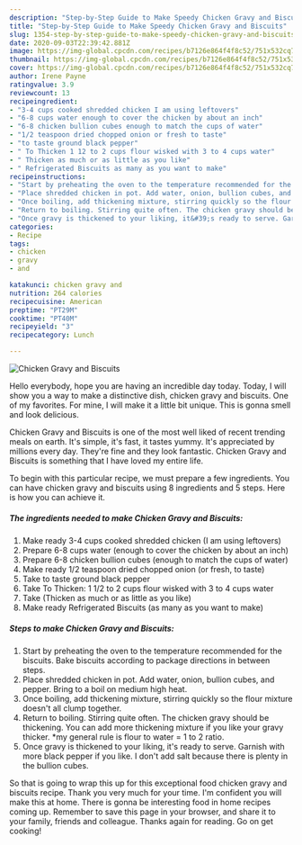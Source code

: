 ```yaml
---
description: "Step-by-Step Guide to Make Speedy Chicken Gravy and Biscuits"
title: "Step-by-Step Guide to Make Speedy Chicken Gravy and Biscuits"
slug: 1354-step-by-step-guide-to-make-speedy-chicken-gravy-and-biscuits
date: 2020-09-03T22:39:42.881Z
image: https://img-global.cpcdn.com/recipes/b7126e864f4f8c52/751x532cq70/chicken-gravy-and-biscuits-recipe-main-photo.jpg
thumbnail: https://img-global.cpcdn.com/recipes/b7126e864f4f8c52/751x532cq70/chicken-gravy-and-biscuits-recipe-main-photo.jpg
cover: https://img-global.cpcdn.com/recipes/b7126e864f4f8c52/751x532cq70/chicken-gravy-and-biscuits-recipe-main-photo.jpg
author: Irene Payne
ratingvalue: 3.9
reviewcount: 13
recipeingredient:
- "3-4 cups cooked shredded chicken I am using leftovers"
- "6-8 cups water enough to cover the chicken by about an inch"
- "6-8 chicken bullion cubes enough to match the cups of water"
- "1/2 teaspoon dried chopped onion or fresh to taste"
- "to taste ground black pepper"
- " To Thicken 1 12 to 2 cups flour wisked with 3 to 4 cups water"
- " Thicken as much or as little as you like"
- " Refrigerated Biscuits as many as you want to make"
recipeinstructions:
- "Start by preheating the oven to the temperature recommended for the biscuits. Bake biscuits according to package directions in between steps."
- "Place shredded chicken in pot. Add water, onion, bullion cubes, and pepper. Bring to a boil on medium high heat."
- "Once boiling, add thickening mixture, stirring quickly so the flour mixture doesn&#39;t all clump together."
- "Return to boiling. Stirring quite often. The chicken gravy should be thickening. You can add more thickening mixture if you like your gravy thicker. *my general rule is flour to water = 1 to 2 ratio."
- "Once gravy is thickened to your liking, it&#39;s ready to serve. Garnish with more black pepper if you like. I don&#39;t add salt because there is plenty in the bullion cubes."
categories:
- Recipe
tags:
- chicken
- gravy
- and

katakunci: chicken gravy and 
nutrition: 264 calories
recipecuisine: American
preptime: "PT29M"
cooktime: "PT40M"
recipeyield: "3"
recipecategory: Lunch

---
```



![Chicken Gravy and Biscuits](https://img-global.cpcdn.com/recipes/b7126e864f4f8c52/751x532cq70/chicken-gravy-and-biscuits-recipe-main-photo.jpg)

Hello everybody, hope you are having an incredible day today. Today, I will show you a way to make a distinctive dish, chicken gravy and biscuits. One of my favorites. For mine, I will make it a little bit unique. This is gonna smell and look delicious.

Chicken Gravy and Biscuits is one of the most well liked of recent trending meals on earth. It's simple, it's fast, it tastes yummy. It's appreciated by millions every day. They're fine and they look fantastic. Chicken Gravy and Biscuits is something that I have loved my entire life.




To begin with this particular recipe, we must prepare a few ingredients. You can have chicken gravy and biscuits using 8 ingredients and 5 steps. Here is how you can achieve it.

<!--inarticleads1-->

##### The ingredients needed to make Chicken Gravy and Biscuits:

1. Make ready 3-4 cups cooked shredded chicken (I am using leftovers)
1. Prepare 6-8 cups water (enough to cover the chicken by about an inch)
1. Prepare 6-8 chicken bullion cubes (enough to match the cups of water)
1. Make ready 1/2 teaspoon dried chopped onion (or fresh, to taste)
1. Take to taste ground black pepper
1. Take  To Thicken: 1 1/2 to 2 cups flour wisked with 3 to 4 cups water
1. Take  (Thicken as much or as little as you like)
1. Make ready  Refrigerated Biscuits (as many as you want to make)




<!--inarticleads2-->

##### Steps to make Chicken Gravy and Biscuits:

1. Start by preheating the oven to the temperature recommended for the biscuits. Bake biscuits according to package directions in between steps.
1. Place shredded chicken in pot. Add water, onion, bullion cubes, and pepper. Bring to a boil on medium high heat.
1. Once boiling, add thickening mixture, stirring quickly so the flour mixture doesn&#39;t all clump together.
1. Return to boiling. Stirring quite often. The chicken gravy should be thickening. You can add more thickening mixture if you like your gravy thicker. *my general rule is flour to water = 1 to 2 ratio.
1. Once gravy is thickened to your liking, it&#39;s ready to serve. Garnish with more black pepper if you like. I don&#39;t add salt because there is plenty in the bullion cubes.




So that is going to wrap this up for this exceptional food chicken gravy and biscuits recipe. Thank you very much for your time. I'm confident you will make this at home. There is gonna be interesting food in home recipes coming up. Remember to save this page in your browser, and share it to your family, friends and colleague. Thanks again for reading. Go on get cooking!
